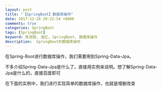 ```yaml
---
layout: post
title: "【SpringBoot】数据库操作"
date: 2017-12-28 20:22:54 +0800
comments: true
categories: SpringBoot
tags: [SpringBoot]
keyword: 陈浩翔, 谙忆, SpringBoot, 数据库操作
description:  SpringBoot的数据库操作
---
```


在Spring-Boot进行数据库操作，我们需要用到Spring-Data-Jpa。 

不多介绍Spring-Data-Jpa是什么了，直接用实例来说明。想了解Spring-Data-Jpa是什么的，直接百度即可  

在下面的实例中，我们进行实现简单的数据库操作，也就是增删改查  

